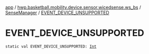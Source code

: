 [app](../../index.md) / [hwp.basketball.mobility.device.sensor.wicedsense.ws_bs](../index.md) / [SenseManager](index.md) / [EVENT_DEVICE_UNSUPPORTED](.)

# EVENT_DEVICE_UNSUPPORTED

`static val EVENT_DEVICE_UNSUPPORTED: `[`Int`](https://kotlinlang.org/api/latest/jvm/stdlib/kotlin/-int/index.html)